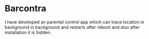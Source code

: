 # Barcontra
I have developed an parental control app which can trace location in background in background and restarts after reboot and also after installation it is hidden.

